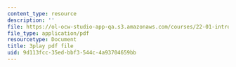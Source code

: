 ```yaml
---
content_type: resource
description: ''
file: https://ol-ocw-studio-app-qa.s3.amazonaws.com/courses/22-01-introduction-to-nuclear-engineering-and-ionizing-radiation-fall-2016/9d113fcc35edbbf3544c4a93704659bb_rsDEuRpOHqs.pdf
file_type: application/pdf
resourcetype: Document
title: 3play pdf file
uid: 9d113fcc-35ed-bbf3-544c-4a93704659bb
---
```

